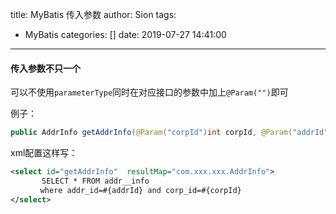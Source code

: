 title: MyBatis 传入参数
author: Sion
tags:
  - MyBatis
categories: []
date: 2019-07-27 14:41:00
---
#### 传入参数不只一个
可以不使用`parameterType`同时在对应接口的参数中加上`@Param("")`即可

例子：

```java
public AddrInfo getAddrInfo(@Param("corpId")int corpId, @Param("addrId")int addrId);
```
<!-- more -->

xml配置这样写：

```xml
<select id="getAddrInfo"  resultMap="com.xxx.xxx.AddrInfo">
       SELECT * FROM addr__info 
　　　　where addr_id=#{addrId} and corp_id=#{corpId}
</select>
```